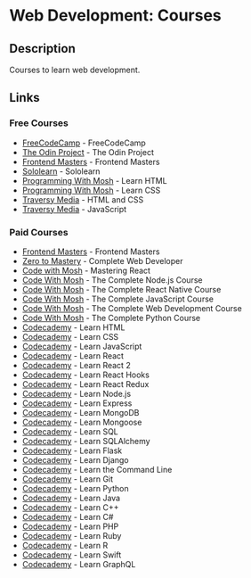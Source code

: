 # Web Development: Courses

## Description

Courses to learn web development.

## Links

### Free Courses

- [FreeCodeCamp](https://www.freecodecamp.org/learn/) - FreeCodeCamp
- [The Odin Project](https://www.theodinproject.com/) - The Odin Project
- [Frontend Masters](https://frontendmasters.com/) - Frontend Masters
- [Sololearn](https://www.sololearn.com/) - Sololearn
- [Programming With Mosh](https://www.youtube.com/watch?v=qz0aGYrrlhU) - Learn HTML
- [Programming With Mosh](https://www.youtube.com/watch?v=UB1O30fR-EE) - Learn CSS
- [Traversy Media](https://www.youtube.com/watch?v=UB1O30fR-EE&list=PLillGF-RfqbZTASqIqdvm1R5mLrQq79CU) - HTML and CSS
- [Traversy Media](https://www.youtube.com/watch?v=hdI2bqOjy3c&list=PLillGF-RfqbbnEGy3ROiLWk7JMCuSyQtX) - JavaScript

### Paid Courses

- [Frontend Masters](https://frontendmasters.com/) - Frontend Masters
- [Zero to Mastery](https://zerotomastery.io/courses/coding-bootcamp/) - Complete Web Developer
- [Code with Mosh](https://codewithmosh.com/p/mastering-react) - Mastering React
- [Code With Mosh](https://codewithmosh.com/p/the-complete-node-js-course) - The Complete Node.js Course
- [Code With Mosh](https://codewithmosh.com/p/the-complete-react-native-course) - The Complete React Native Course
- [Code With Mosh](https://codewithmosh.com/p/the-complete-javascript-course) - The Complete JavaScript Course
- [Code With Mosh](https://codewithmosh.com/p/the-complete-web-development-course) - The Complete Web Development Course
- [Code With Mosh](https://codewithmosh.com/p/the-complete-python-course) - The Complete Python Course
- [Codecademy](https://www.codecademy.com/learn/learn-html) - Learn HTML
- [Codecademy](https://www.codecademy.com/learn/learn-css) - Learn CSS
- [Codecademy](https://www.codecademy.com/learn/learn-javascript) - Learn JavaScript
- [Codecademy](https://www.codecademy.com/learn/learn-react-1) - Learn React
- [Codecademy](https://www.codecademy.com/learn/learn-react-2) - Learn React 2
- [Codecademy](https://www.codecademy.com/learn/learn-react-hooks) - Learn React Hooks
- [Codecademy](https://www.codecademy.com/learn/learn-react-redux) - Learn React Redux
- [Codecademy](https://www.codecademy.com/learn/learn-node-js) - Learn Node.js
- [Codecademy](https://www.codecademy.com/learn/learn-express) - Learn Express
- [Codecademy](https://www.codecademy.com/learn/learn-mongodb) - Learn MongoDB
- [Codecademy](https://www.codecademy.com/learn/learn-mongoose) - Learn Mongoose
- [Codecademy](https://www.codecademy.com/learn/learn-sql) - Learn SQL
- [Codecademy](https://www.codecademy.com/learn/learn-sqlalchemy) - Learn SQLAlchemy
- [Codecademy](https://www.codecademy.com/learn/learn-flask) - Learn Flask
- [Codecademy](https://www.codecademy.com/learn/learn-django) - Learn Django
- [Codecademy](https://www.codecademy.com/learn/learn-the-command-line) - Learn the Command Line
- [Codecademy](https://www.codecademy.com/learn/learn-git) - Learn Git
- [Codecademy](https://www.codecademy.com/learn/learn-python) - Learn Python
- [Codecademy](https://www.codecademy.com/learn/learn-java) - Learn Java
- [Codecademy](https://www.codecademy.com/learn/learn-c-plus-plus) - Learn C++
- [Codecademy](https://www.codecademy.com/learn/learn-c-sharp) - Learn C#
- [Codecademy](https://www.codecademy.com/learn/learn-php) - Learn PHP
- [Codecademy](https://www.codecademy.com/learn/learn-ruby) - Learn Ruby
- [Codecademy](https://www.codecademy.com/learn/learn-r) - Learn R
- [Codecademy](https://www.codecademy.com/learn/learn-swift) - Learn Swift
- [Codecademy](https://www.codecademy.com/learn/learn-graphql) - Learn GraphQL
